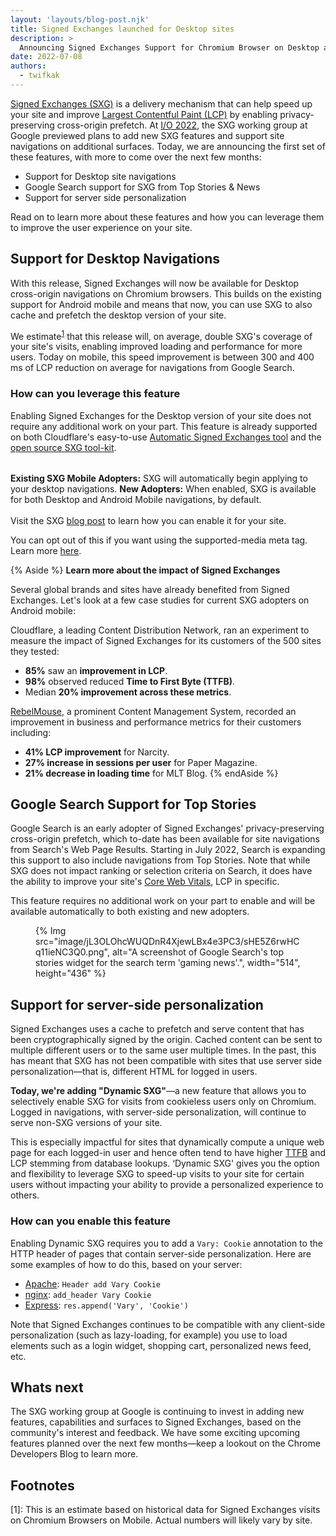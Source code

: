 ```yaml
---
layout: 'layouts/blog-post.njk'
title: Signed Exchanges launched for Desktop sites 
description: >
  Announcing Signed Exchanges Support for Chromium Browser on Desktop along with other recent feature launches.
date: 2022-07-08
authors:
  - twifkak
---
```


[Signed Exchanges (SXG)](https://web.dev/signed-exchanges/) is a delivery mechanism that can help speed up your site and improve [Largest Contentful Paint (LCP)](https://web.dev/lcp/) by enabling privacy-preserving cross-origin prefetch. At [I/O 2022](https://www.youtube.com/watch?v=bxc-Gc8KmF4), the SXG working group at Google previewed plans to add new SXG features and support site navigations on additional surfaces. Today, we are announcing the first set of these features, with more to come over the next few months:

- Support for Desktop site navigations 
- Google Search support for SXG from Top Stories & News 
- Support for server side personalization 

Read on to learn more about these features and how you can leverage them to improve the user experience on your site.

## Support for Desktop Navigations

With this release, Signed Exchanges will now be available for Desktop cross-origin navigations on Chromium browsers. This builds on the existing support for Android mobile and means that now, you can use SXG to also cache and prefetch the desktop version of your site. 

We estimate<sup><a href="#footnote-1">1</a></sup> that this release will, on average, double SXG's coverage of your site's visits, enabling improved loading and performance for more users. Today on mobile, this speed improvement is between 300 and 400 ms of LCP reduction on average for navigations from Google Search.

### How can you leverage this feature

Enabling Signed Exchanges for the Desktop version of your site does not require any additional work on your part. This feature is already supported on both Cloudflare's easy-to-use [Automatic Signed Exchanges tool](https://support.cloudflare.com/hc/articles/4411075595661-Automatic-Signed-Exchanges-SXGs-Beta) and the [open source SXG tool-kit](https://web.dev/signed-exchanges/#tooling).

<div class="table-wrapper scrollbar">
  <table></table>
    <tr>
      <th>
        <strong>Existing SXG Mobile Adopters:</strong>
      </th>
      <td>
        SXG will automatically begin applying to your desktop navigations.
      </td>
    </tr>
    <tr>
      <th><strong>New Adopters:</strong></th>
      <td>
        When enabled, SXG is available for both Desktop and Android Mobile navigations, by default.<br><br>
        Visit the SXG <a href="https://web.dev/signed-exchanges/#tooling" rel="noopener">blog post</a> to learn how you can enable it for your site.</td>
    </tr>
  </table>
</div>

You can opt out of this if you want using the supported-media meta tag. Learn more [here](https://github.com/google/webpackager/blob/main/docs/supported_media.md).

{% Aside %}
**Learn more about the impact of Signed Exchanges**

Several global brands and sites have already benefited from Signed Exchanges. Let's look at a few case studies for current SXG adopters on Android mobile:

Cloudflare, a leading Content Distribution Network, ran an experiment to measure the impact of Signed Exchanges for its customers of the 500 sites they tested:

- **85%** saw an **improvement in LCP**.
- **98%** observed reduced **Time to First Byte (TTFB)**.
- Median **20% improvement across these metrics**.

[RebelMouse](https://www.rebelmouse.com/signed-exchange?utm_medium=post&utm_source=google&utm_campaign=signed-exchange-co-marketing&utm_content=signed-exchange), a prominent Content Management System, recorded an improvement in business and performance metrics for their customers including:

- **41% LCP improvement** for Narcity.
- **27% increase in sessions per user** for Paper Magazine.
- **21% decrease in loading time** for MLT Blog.
{% endAside %}

## Google Search Support for Top Stories 

Google Search is an early adopter of Signed Exchanges' privacy-preserving cross-origin prefetch, which to-date has been available for site navigations from Search's Web Page Results. Starting in July 2022, Search is expanding this support to also include navigations from Top Stories. Note that while SXG does not impact ranking or selection criteria on Search, it does have the ability to improve your site's [Core Web Vitals](https://web.dev/vitals/), LCP in specific.

This feature requires no additional work on your part to enable and will be available automatically to both existing and new adopters.

<figure>
  {% Img src="image/jL3OLOhcWUQDnR4XjewLBx4e3PC3/sHE5Z6rwHCq11ieNC3Q0.png", alt="A screenshot of Google Search's top stories widget for the search term 'gaming news'.", width="514", height="436" %}
</figure>

## Support for server-side personalization

Signed Exchanges uses a cache to prefetch and serve content that has been cryptographically signed by the origin. Cached content can be sent to multiple different users or to the same user multiple times. In the past, this has meant that SXG has not been compatible with sites that use server side personalization&mdash;that is, different HTML for logged in users. 

**Today, we're adding "Dynamic SXG"**&mdash;a new feature that allows you to selectively enable SXG for visits from cookieless users only on Chromium. Logged in navigations, with server-side personalization, will continue to serve non-SXG versions of your site. 

This is especially impactful for sites that dynamically compute a unique web page for each logged-in user and hence often tend to have higher [TTFB](https://web.dev/ttfb/) and LCP stemming from database lookups. ‘Dynamic SXG' gives you the option and flexibility to leverage SXG to speed-up visits to your site for certain users without impacting your ability to provide a personalized experience to others.

### How can you enable this feature

Enabling Dynamic SXG requires you to add a `Vary: Cookie` annotation to the HTTP header of pages that contain server-side personalization. Here are some examples of how to do this, based on your server:

- [Apache](https://httpd.apache.org/docs/current/mod/mod_headers.html#Header): `Header add Vary Cookie`
- [nginx](https://nginx.org/en/docs/http/ngx_http_headers_module.html#add_header): `add_header Vary Cookie`
- [Express](http://expressjs.com/en/4x/api.html#res.append): `res.append('Vary', 'Cookie')`

Note that Signed Exchanges continues to be compatible with any client-side personalization (such as lazy-loading, for example) you use to load elements such as a login widget, shopping cart, personalized news feed, etc.

## Whats next

The SXG working group at Google is continuing to invest in adding new features, capabilities and surfaces to Signed Exchanges, based on the community's interest and feedback. We have some exciting upcoming features planned over the next few months&mdash;keep a lookout on the Chrome Developers Blog to learn more.

## Footnotes

<a name="footnote-1"></a>
\[1\]: This is an estimate based on historical data for Signed Exchanges visits on Chromium Browsers on Mobile. Actual numbers will likely vary by site.
